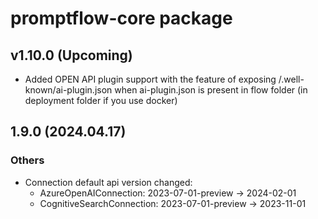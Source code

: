 # promptflow-core package

## v1.10.0 (Upcoming)
- Added OPEN API plugin support with the feature of exposing /.well-known/ai-plugin.json when ai-plugin.json is present in flow folder (in deployment folder if you use docker)

## 1.9.0 (2024.04.17)

### Others
- Connection default api version changed:
  - AzureOpenAIConnection: 2023-07-01-preview -> 2024-02-01
  - CognitiveSearchConnection: 2023-07-01-preview -> 2023-11-01
